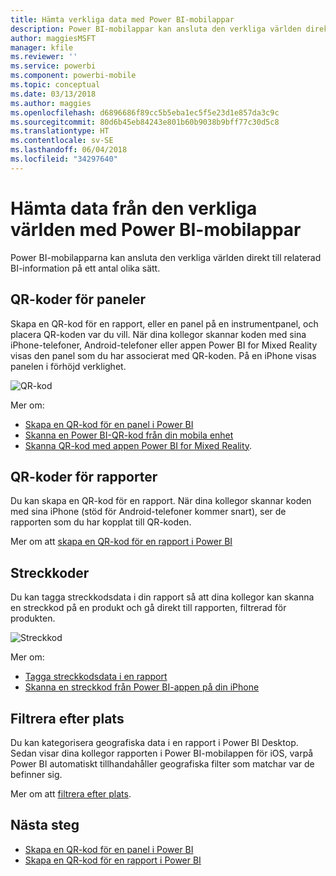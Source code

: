 ```yaml
---
title: Hämta verkliga data med Power BI-mobilappar
description: Power BI-mobilappar kan ansluta den verkliga världen direkt till relaterad BI-information, ingen sökning krävs.
author: maggiesMSFT
manager: kfile
ms.reviewer: ''
ms.service: powerbi
ms.component: powerbi-mobile
ms.topic: conceptual
ms.date: 03/13/2018
ms.author: maggies
ms.openlocfilehash: d6896686f89cc5b5eba1ec5f5e23d1e857da3c9c
ms.sourcegitcommit: 80d6b45eb84243e801b60b9038b9bff77c30d5c8
ms.translationtype: HT
ms.contentlocale: sv-SE
ms.lasthandoff: 06/04/2018
ms.locfileid: "34297640"
---
```

# <a name="get-data-from-the-real-world-with-the-power-bi-mobile-apps"></a>Hämta data från den verkliga världen med Power BI-mobilappar
Power BI-mobilapparna kan ansluta den verkliga världen direkt till relaterad BI-information på ett antal olika sätt. 

## <a name="qr-codes-for-tiles"></a>QR-koder för paneler
Skapa en QR-kod för en rapport, eller en panel på en instrumentpanel, och placera QR-koden var du vill. När dina kollegor skannar koden med sina iPhone-telefoner, Android-telefoner eller appen Power BI for Mixed Reality visas den panel som du har associerat med QR-koden. På en iPhone visas panelen i förhöjd verklighet.

![QR-kod](media/mobile-apps-data-in-real-world-context/power-bi-ios-qr-ar-scanner-small.png)

Mer om:

* [Skapa en QR-kod för en panel i Power BI](service-create-qr-code-for-tile.md)
* [Skanna en Power BI-QR-kod från din mobila enhet](mobile-apps-qr-code.md)
* [Skanna QR-kod med appen Power BI for Mixed Reality](mobile-mixed-reality-app.md#scan-a-report-qr-code-in-holographic-view).

## <a name="qr-codes-for-reports"></a>QR-koder för rapporter
Du kan skapa en QR-kod för en rapport.  När dina kollegor skannar koden med sina iPhone (stöd för Android-telefoner kommer snart), ser de rapporten som du har kopplat till QR-koden. 

Mer om att [skapa en QR-kod för en rapport i Power BI](service-create-qr-code-for-report.md)

## <a name="barcodes"></a>Streckkoder
Du kan tagga streckkodsdata i din rapport så att dina kollegor kan skanna en streckkod på en produkt och gå direkt till rapporten, filtrerad för produkten.

![Streckkod](media/mobile-apps-data-in-real-world-context/power-bi-barcode-scanner.png)

Mer om:

* [Tagga streckkodsdata i en rapport](desktop-mobile-barcodes.md)
* [Skanna en streckkod från Power BI-appen på din iPhone](mobile-apps-scan-barcode-iphone.md)

## <a name="filter-by-location"></a>Filtrera efter plats
Du kan kategorisera geografiska data i en rapport i Power BI Desktop. Sedan visar dina kollegor rapporten i Power BI-mobilappen för iOS, varpå Power BI automatiskt tillhandahåller geografiska filter som matchar var de befinner sig.

Mer om att [filtrera efter plats](mobile-apps-geographic-filtering.md).

## <a name="next-steps"></a>Nästa steg
* [Skapa en QR-kod för en panel i Power BI](service-create-qr-code-for-tile.md)
* [Skapa en QR-kod för en rapport i Power BI](service-create-qr-code-for-report.md)

